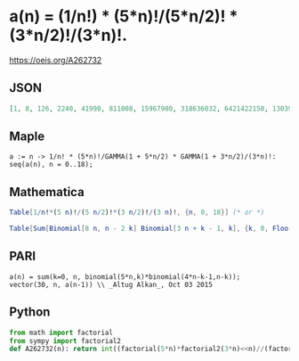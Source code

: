 # a\(n\) \= \(1/n\!\) \* \(5\*n\)\!/\(5\*n/2\)\! \* \(3\*n/2\)\!/\(3\*n\)\!\.
https://oeis.org/A262732
## JSON
```JSON
[1, 8, 126, 2240, 41990, 811008, 15967980, 318636032, 6421422150, 130395668480, 2663825039876, 54684895150080, 1127155102890908, 23311847679590400, 483537022180231320, 10054732930602762240, 209536624110664757830, 4375058594685417160704, 91505601042318156186900]
```
## Maple
```Maple
a := n -> 1/n! * (5*n)!/GAMMA(1 + 5*n/2) * GAMMA(1 + 3*n/2)/(3*n)!:
seq(a(n), n = 0..18);
```
## Mathematica
```Mathematica
Table[1/n!*(5 n)!/(5 n/2)!*(3 n/2)!/(3 n)!, {n, 0, 18}] (* or *)
```
```Mathematica
Table[Sum[Binomial[8 n, n - 2 k] Binomial[3 n + k - 1, k], {k, 0, Floor[n/2]}], {n, 0, 18}] (* _Michael De Vlieger_, Aug 28 2016 *)
```
## PARI
```PARI
a(n) = sum(k=0, n, binomial(5*n,k)*binomial(4*n-k-1,n-k));
vector(30, n, a(n-1)) \\ _Altug Alkan_, Oct 03 2015
```
## Python
```Python
from math import factorial
from sympy import factorial2
def A262732(n): return int((factorial(5*n)*factorial2(3*n)<<n)//(factorial2(5*n)*factorial(3*n)*factorial(n))) # _Chai Wah Wu_, Aug 10 2023
```
